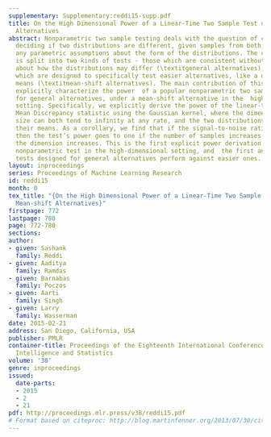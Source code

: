 ```yaml
---
supplementary: Supplementary:reddi15-supp.pdf
title: On the High Dimensional Power of a Linear-Time Two Sample Test under Mean-shift
  Alternatives
abstract: Nonparametric two sample testing deals with the question of consistently
  deciding if two distributions are different, given samples from both, without making
  any parametric assumptions about the form of the distributions. The current literature
  is split into two kinds of tests - those which are consistent without any assumptions
  about how the distributions may differ (\textitgeneral alternatives), and those
  which are designed to specifically test easier alternatives, like a difference in
  means (\textitmean-shift alternatives). The main contribution of this paper is to
  explicitly characterize the power  of a popular nonparametric two sample test, designed
  for general alternatives, under a mean-shift alternative in the  high-dimensional
  setting. Specifically, we explicitly derive the power of the linear-time Maximum
  Mean Discrepancy statistic using the Gaussian kernel, where the dimension and sample
  size can both tend to infinity at any rate, and the two distributions differ in
  their means. As a corollary, we find that if the signal-to-noise ratio is held constant,
  then the test’s power goes to one if the number of samples increases faster than
  the dimension increases. This is the first explicit power derivation for a general
  nonparametric test in the high-dimensional setting, and  the first analysis of how
  tests designed for general alternatives perform against easier ones.
layout: inproceedings
series: Proceedings of Machine Learning Research
id: reddi15
month: 0
tex_title: "{On the High Dimensional Power of a Linear-Time Two Sample Test under
  Mean-shift Alternatives}"
firstpage: 772
lastpage: 780
page: 772-780
sections: 
author:
- given: Sashank
  family: Reddi
- given: Aaditya
  family: Ramdas
- given: Barnabas
  family: Poczos
- given: Aarti
  family: Singh
- given: Larry
  family: Wasserman
date: 2015-02-21
address: San Diego, California, USA
publisher: PMLR
container-title: Proceedings of the Eighteenth International Conference on Artificial
  Intelligence and Statistics
volume: '38'
genre: inproceedings
issued:
  date-parts:
  - 2015
  - 2
  - 21
pdf: http://proceedings.mlr.press/v38/reddi15.pdf
# Format based on citeproc: http://blog.martinfenner.org/2013/07/30/citeproc-yaml-for-bibliographies/
---
```

